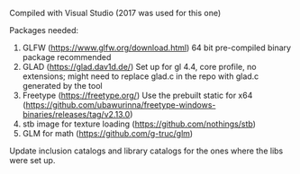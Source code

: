 Compiled with Visual Studio (2017 was used for this one)

Packages needed:
1) GLFW (https://www.glfw.org/download.html)
	64 bit pre-compiled binary package recommended
2) GLAD (https://glad.dav1d.de/)
	Set up for gl 4.4, core profile, no extensions; might need to replace glad.c in the repo with glad.c generated by  the tool
3) Freetype (https://freetype.org/)
	Use the prebuilt static for x64 (https://github.com/ubawurinna/freetype-windows-binaries/releases/tag/v2.13.0)
4) stb image for texture loading (https://github.com/nothings/stb)
5) GLM for math (https://github.com/g-truc/glm)

Update inclusion catalogs and library catalogs for the ones where the libs were set up.